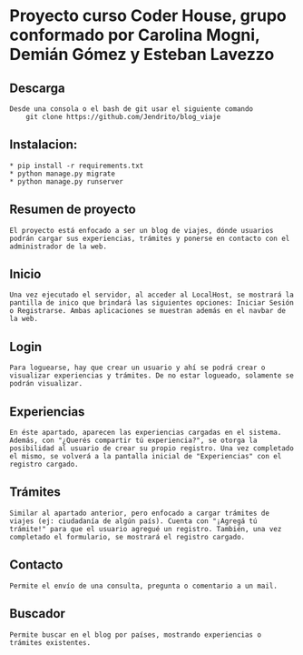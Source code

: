 # Proyecto curso Coder House, grupo conformado por Carolina Mogni, Demián Gómez y Esteban Lavezzo


## Descarga
    Desde una consola o el bash de git usar el siguiente comando
        git clone https://github.com/Jendrito/blog_viaje


## Instalacion:
    * pip install -r requirements.txt
    * python manage.py migrate
    * python manage.py runserver

## Resumen de proyecto
    El proyecto está enfocado a ser un blog de viajes, dónde usuarios podrán cargar sus experiencias, trámites y ponerse en contacto con el administrador de la web. 

## Inicio
    Una vez ejecutado el servidor, al acceder al LocalHost, se mostrará la pantilla de inico que brindará las siguientes opciones: Iniciar Sesión o Registrarse. Ambas aplicaciones se muestran además en el navbar de la web.

## Login
    Para loguearse, hay que crear un usuario y ahí se podrá crear o visualizar experiencias y trámites. De no estar logueado, solamente se podrán visualizar.

## Experiencias
    En éste apartado, aparecen las experiencias cargadas en el sistema. Además, con "¿Querés compartir tú experiencia?", se otorga la posibilidad al usuario de crear su propio registro. Una vez completado el mismo, se volverá a la pantalla inicial de "Experiencias" con el registro cargado.

## Trámites
    Similar al apartado anterior, pero enfocado a cargar trámites de viajes (ej: ciudadanía de algún país). Cuenta con "¡Agregá tú trámite!" para que el usuario agregué un registro. También, una vez completado el formulario, se mostrará el registro cargado.

## Contacto
    Permite el envío de una consulta, pregunta o comentario a un mail.

## Buscador
    Permite buscar en el blog por países, mostrando experiencias o trámites existentes.